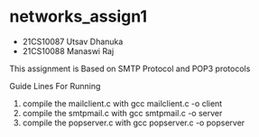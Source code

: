 # networks_assign1
- 21CS10087 Utsav Dhanuka
- 21CS10088 Manaswi Raj

This assignment is Based on SMTP Protocol and POP3 protocols

Guide Lines For Running 

1) compile the mailclient.c with gcc mailclient.c -o client
2) compile the smtpmail.c with gcc smtpmail.c -o server
3) compile the popserver.c with gcc popserver.c -o popserver


